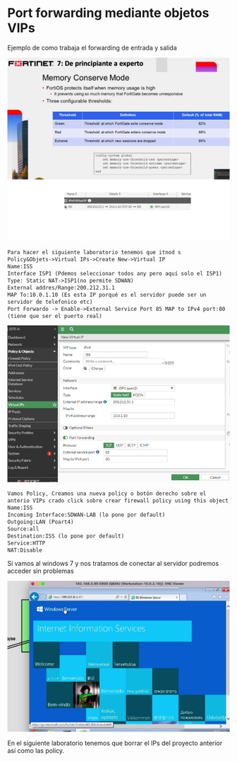 # Port forwarding mediante objetos VIPs
Ejemplo de como trabaja el forwarding de entrada y salida

![158](159.png)

```
Para hacer el siguiente laboratorio tenemos que itnod s 
Policy&Objets->Virtual IPs->Create New->Virtual IP
Name:ISS
Interface ISP1 (Pdemos seleccionar todos any pero aquí solo el ISP1)
Type: Static NAT->ISP1(no permite SDWAN)
External addres/Range:200.212.31.1
MAP To:10.0.1.10 (Es esta IP porqué es el servidor puede ser un servidor de telefonico etc)
Port Forwardo -> Enable->External Service Port 85 MAP to IPv4 port:80 (tiene que ser el puerto real)

```
![150](160.png)
```
Vamos Policy, Creamos una nueva policy o botón derecho sobre el anterio VIPs crado click sobre crear firewall policy using this object
Name:ISS
Incoming Interface:SDWAN-LAB (lo pone por default)
Outgoing:LAN (Poart4)
Source:all
Destination:ISS (lo pone por default)
Service:HTTP
NAT:Disable
```
Si vamos al windows 7 y nos tratamos de conectar al servidor podremos acceder sin problemas

![160](161.png)

En el siguiente laboratorio tenemos que borrar el IPs del proyecto anterior así como las policy.